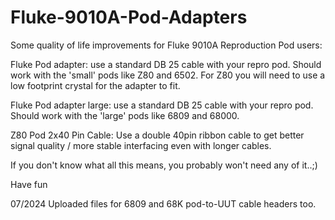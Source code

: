 # Fluke-9010A-Pod-Adapters

Some quality of life improvements for Fluke 9010A Reproduction Pod users:

Fluke Pod adapter: use a standard DB 25 cable with your repro pod. Should work with the 'small' pods like Z80 and 6502. For Z80 you will need to use a low footprint crystal for the adapter to fit.

Fluke Pod adapter large: use a standard DB 25 cable with your repro pod. Should work with the 'large' pods like 6809 and 68000.

Z80 Pod 2x40 Pin Cable: Use a double 40pin ribbon cable to get better signal quality / more stable interfacing even with longer cables.

If you don't know what all this means, you probably won't need any of it..;)

Have fun

07/2024
Uploaded files for 6809 and 68K pod-to-UUT cable headers too.
